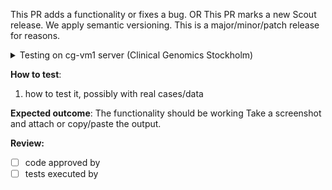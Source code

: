 This PR adds a functionality or fixes a bug.
OR
This PR marks a new Scout release. We apply semantic versioning. This is a major/minor/patch release for reasons.

<details>
<summary>Testing on cg-vm1 server (Clinical Genomics Stockholm)</summary>

**Prepare for testing**
1. Make sure the PR is pushed and available on [Docker Hub](https://hub.docker.com/repository/docker/clinicalgenomics/scout-server-stage)
1. `ssh your.email@cg-vm1.scilifelab.se`
1. `sudo -iu hiseq.clinical`
1. `ssh localhost`
1. Find which scout branch (old_branch) is currently deployed on cg-vm1: `podman ps`
1. Stop the service with current deployed branch: `systemctl --user stop scout.target`
1. Start the scout service with the branch to test: `systemctl --user start scout@<this_branch>`
1. Make sure the branch is deployed: `systemctl --user status scout@<this_branch>`
</details>

**How to test**:
1. how to test it, possibly with real cases/data

**Expected outcome**:
The functionality should be working
Take a screenshot and attach or copy/paste the output.

**Review:**
- [ ] code approved by
- [ ] tests executed by
